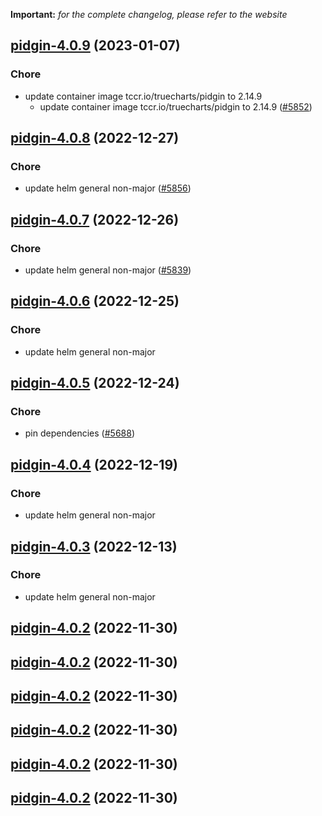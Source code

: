 **Important:**
*for the complete changelog, please refer to the website*




## [pidgin-4.0.9](https://github.com/truecharts/charts/compare/pidgin-4.0.8...pidgin-4.0.9) (2023-01-07)

### Chore

- update container image tccr.io/truecharts/pidgin to 2.14.9
  - update container image tccr.io/truecharts/pidgin to 2.14.9 ([#5852](https://github.com/truecharts/charts/issues/5852))
  
  


## [pidgin-4.0.8](https://github.com/truecharts/charts/compare/pidgin-4.0.7...pidgin-4.0.8) (2022-12-27)

### Chore

- update helm general non-major ([#5856](https://github.com/truecharts/charts/issues/5856))
  
  


## [pidgin-4.0.7](https://github.com/truecharts/charts/compare/pidgin-4.0.6...pidgin-4.0.7) (2022-12-26)

### Chore

- update helm general non-major ([#5839](https://github.com/truecharts/charts/issues/5839))
  
  


## [pidgin-4.0.6](https://github.com/truecharts/charts/compare/pidgin-4.0.5...pidgin-4.0.6) (2022-12-25)

### Chore

- update helm general non-major
  
  


## [pidgin-4.0.5](https://github.com/truecharts/charts/compare/pidgin-4.0.4...pidgin-4.0.5) (2022-12-24)

### Chore

- pin dependencies ([#5688](https://github.com/truecharts/charts/issues/5688))
  
  


## [pidgin-4.0.4](https://github.com/truecharts/charts/compare/pidgin-4.0.3...pidgin-4.0.4) (2022-12-19)

### Chore

- update helm general non-major
  
  


## [pidgin-4.0.3](https://github.com/truecharts/charts/compare/pidgin-4.0.2...pidgin-4.0.3) (2022-12-13)

### Chore

- update helm general non-major
  
  


## [pidgin-4.0.2](https://github.com/truecharts/charts/compare/pidgin-4.0.1...pidgin-4.0.2) (2022-11-30)




## [pidgin-4.0.2](https://github.com/truecharts/charts/compare/pidgin-4.0.1...pidgin-4.0.2) (2022-11-30)




## [pidgin-4.0.2](https://github.com/truecharts/charts/compare/pidgin-4.0.1...pidgin-4.0.2) (2022-11-30)




## [pidgin-4.0.2](https://github.com/truecharts/charts/compare/pidgin-4.0.1...pidgin-4.0.2) (2022-11-30)




## [pidgin-4.0.2](https://github.com/truecharts/charts/compare/pidgin-4.0.1...pidgin-4.0.2) (2022-11-30)




## [pidgin-4.0.2](https://github.com/truecharts/charts/compare/pidgin-4.0.1...pidgin-4.0.2) (2022-11-30)




